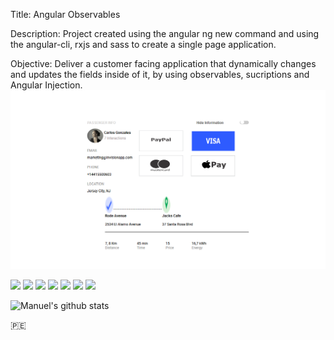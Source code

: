 Title: Angular Observables 

Description: Project created using the angular ng new command and using the angular-cli, rxjs and sass to create a single page application.

Objective: Deliver a customer facing application that dynamically changes and updates the fields inside of it, by using observables, sucriptions and Angular Injection.
[![Header](https://raw.githubusercontent.com/manuepeva/AngularObservables-and-Services/master/test.png "Header")](https://raw.githubusercontent.com/manuepeva/AngularObservables-and-Services/master/test.png)

![](https://img.shields.io/badge/CODE-HTML-informational?style=flat&logoColor=white&color=2bbc8a)
![](https://img.shields.io/badge/CODE-SCSS-informational?style=flat&logoColor=white&color=2bbc8a)
![](https://img.shields.io/badge/CODE-JavaScript-informational?style=flat&logoColor=white&color=2bbc8a)
![](https://img.shields.io/badge/FRAMEWORK-ANGULAR11-informational?style=flat&logoColor=white&color=2bbc8a)
![](https://img.shields.io/badge/OS-WINDOWS-informational?style=flat&logoColor=white&color=2bbc8a)
![](https://img.shields.io/badge/EDITOR-VISUALSTUDIO-informational?style=flat&logoColor=white&color=2bbc8a)
![](https://img.shields.io/badge/SHELL-GITBASH-informational?style=flat&logoColor=white&color=2bbc8a)

![Manuel's github stats](https://github-readme-stats.vercel.app/api?username=manuepeva&show_icons=true&theme=tokyonight)

🇵🇪
